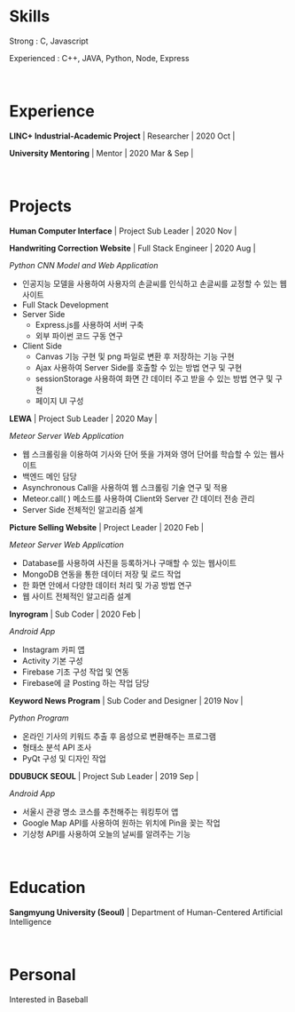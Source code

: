 # Skills

Strong : C, Javascript

Experienced : C++, JAVA, Python, Node, Express

<br/>

# Experience

**LINC+ Industrial-Academic Project** | Researcher | 2020 Oct |

**University Mentoring** | Mentor | 2020 Mar & Sep |

<br/>

# Projects

**Human Computer Interface** | Project Sub Leader | 2020 Nov |

**Handwriting Correction Website** | Full Stack Engineer | 2020 Aug |

*Python CNN Model and Web Application*

- 인공지능 모델을 사용하여 사용자의 손글씨를 인식하고 손글씨를 교정할 수 있는 웹사이트
- Full Stack Development
- Server Side
  - Express.js를 사용하여 서버 구축
  - 외부 파이썬 코드 구동 연구
- Client Side
  - Canvas 기능 구현 및 png 파일로 변환 후 저장하는 기능 구현
  - Ajax 사용하여 Server Side를 호출할 수 있는 방법 연구 및 구현
  - sessionStorage 사용하여 화면 간 데이터 주고 받을 수 있는 방법 연구 및 구현
  - 페이지 UI 구성

**LEWA** | Project Sub Leader | 2020 May |

*Meteor Server Web Application*

- 웹 스크롤링을 이용하여 기사와 단어 뜻을 가져와 영어 단어를 학습할 수 있는 웹사이트
- 백엔드 메인 담당
- Asynchronous Call을 사용하여 웹 스크롤링 기술 연구 및 적용
- Meteor.call( ) 메소드를 사용하여 Client와 Server 간 데이터 전송 관리
- Server Side 전체적인 알고리즘 설계

**Picture Selling Website** | Project Leader | 2020 Feb |

*Meteor Server Web Application*

- Database를 사용하여 사진을 등록하거나 구매할 수 있는 웹사이트
- MongoDB 연동을 통한 데이터 저장 및 로드 작업
- 한 화면 안에서 다양한 데이터 처리 및 가공 방법 연구
- 웹 사이트 전체적인 알고리즘 설계

**Inyrogram** | Sub Coder | 2020 Feb |

*Android App*

- Instagram 카피 앱
- Activity 기본 구성
- Firebase 기초 구성 작업 및 연동
- Firebase에 글 Posting 하는 작업 담당

**Keyword News Program** | Sub Coder and Designer | 2019 Nov |

*Python Program*

- 온라인 기사의 키워드 추출 후 음성으로 변환해주는 프로그램
- 형태소 분석 API 조사
- PyQt 구성 및 디자인 작업

**DDUBUCK SEOUL** | Project Sub Leader | 2019 Sep |

*Android App*

- 서울시 관광 명소 코스를 추천해주는 워킹투어 앱
- Google Map API를 사용하여 원하는 위치에 Pin을 꽂는 작업
- 기상청 API를 사용하여 오늘의 날씨를 알려주는 기능

<br/>

# Education

**Sangmyung University (Seoul)** | Department of Human-Centered Artificial Intelligence

<br/>

# Personal

Interested in Baseball
